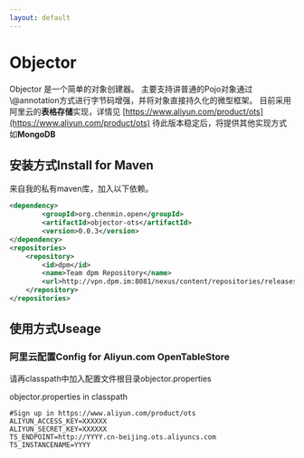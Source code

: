 ```yaml
---
layout: default
---
```


# [](#objector-1)Objector

Objector 是一个简单的对象创建器。
主要支持讲普通的Pojo对象通过\\@annotation方式进行字节码增强，并将对象直接持久化的微型框架。
目前采用阿里云的**表格存储**实现，详情见
[https://www.aliyun.com/product/ots](https://www.aliyun.com/product/ots)
待此版本稳定后，将提供其他实现方式如**MongoDB**

## [](#maven-install)安装方式Install for Maven

来自我的私有maven库，加入以下依赖。

```xml
<dependency>
		<groupId>org.chenmin.open</groupId>
		<artifactId>objector-ots</artifactId>
		<version>0.0.3</version>
</dependency>
<repositories>
	<repository>
		<id>dpm</id>
		<name>Team dpm Repository</name>
		<url>http://vpn.dpm.im:8081/nexus/content/repositories/releases/</url>
	</repository>
</repositories>
```

## [](#Useage)使用方式Useage 

### 阿里云配置Config for Aliyun.com OpenTableStore

请再classpath中加入配置文件根目录objector.properties

objector.properties in classpath 

```
#Sign up in https://www.aliyun.com/product/ots
ALIYUN_ACCESS_KEY=XXXXXX
ALIYUN_SECRET_KEY=XXXXXX
TS_ENDPOINT=http://YYYY.cn-beijing.ots.aliyuncs.com
TS_INSTANCENAME=YYYY
```
